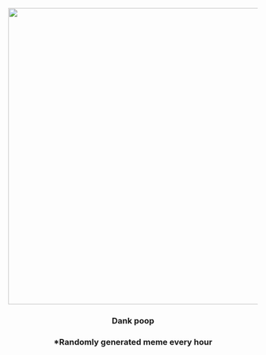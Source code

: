 <p align="center">
        <img src="https://i.redd.it/bun7k7o96zq81.jpg" width="600" height="600">
        </p>
        <h3 align="center">Dank poop</h3>
        <h3 align="center">*Randomly generated meme every hour</h3>
    